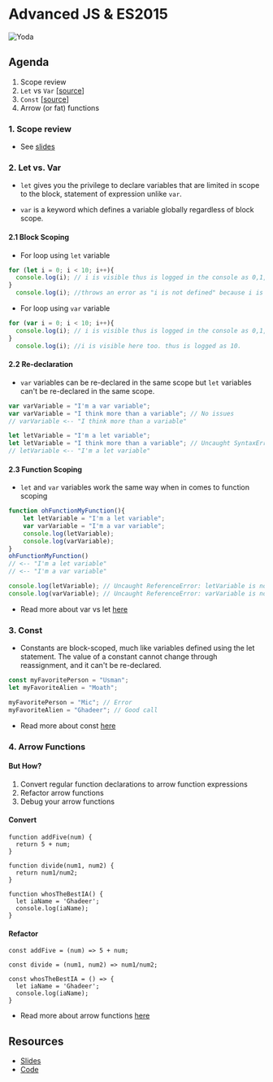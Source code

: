 # Advanced JS & ES2015



![Yoda](https://i.pinimg.com/originals/58/d0/1e/58d01e4da34427555ea3b828731c3123.jpg)




## Agenda
1. Scope review
2. `Let` vs `Var` [[source](https://codeburst.io/difference-between-let-and-var-in-javascript-537410b2d707)]
3. `Const` [[source](https://developer.mozilla.org/en-US/docs/Web/JavaScript/Reference/Statements/const)]
4. Arrow (or fat) functions


### 1. Scope review
- See [slides](./slides/scope_review.pdf)


### 2. Let vs. Var
- `let` gives you the privilege to declare variables that are limited in scope to the block, statement of expression unlike `var`.

- `var` is a keyword which defines a variable globally regardless of block scope.

#### 2.1 Block Scoping
- For loop using `let` variable

```js
for (let i = 0; i < 10; i++){
  console.log(i); // i is visible thus is logged in the console as 0,1,2,....,9
}
  console.log(i); //throws an error as "i is not defined" because i is not visible
```

- For loop using `var` variable 
  
```js
for (var i = 0; i < 10; i++){
  console.log(i); // i is visible thus is logged in the console as 0,1,2,....,9
}
  console.log(i); //i is visible here too. thus is logged as 10.
```


#### 2.2 Re-declaration
- `var` variables can be re-declared in the same scope but `let` variables can't be re-declared in the same scope.

```js
var varVariable = "I'm a var variable";
var varVariable = "I think more than a variable"; // No issues
// varVariable <-- "I think more than a variable"
```

```js
let letVariable = "I'm a let variable";
let letVariable = "I think more than a variable"; // Uncaught SyntaxError: Identifier 'letVariable' has already been declared
// letVariable <-- "I'm a let variable"
```

#### 2.3 Function Scoping
- `let` and `var` variables work the same way when in comes to function scoping

```js
function ohFunctionMyFunction(){
    let letVariable = "I'm a let variable";
    var varVariable = "I'm a var variable";
    console.log(letVariable);
    console.log(varVariable);
}
ohFunctionMyFunction()
// <-- "I'm a let variable"
// <-- "I'm a var variable"

console.log(letVariable); // Uncaught ReferenceError: letVariable is not defined
console.log(varVariable); // Uncaught ReferenceError: varVariable is not defined
```



- Read more about var vs let [here](https://developer.mozilla.org/en-US/docs/Web/JavaScript/Reference/Statements/let)


### 3. Const
- Constants are block-scoped, much like variables defined using the let statement. The value of a constant cannot change through reassignment, and it can't be re-declared.

```js
const myFavoritePerson = "Usman";
let myFavoriteAlien = "Moath";

myFavoritePerson = "Mic"; // Error
myFavoriteAlien = "Ghadeer"; // Good call
```

- Read more about const [here](https://developer.mozilla.org/en-US/docs/Web/JavaScript/Reference/Statements/const)

### 4. Arrow Functions

#### But How?
1. Convert regular function declarations to arrow function expressions 
2. Refactor arrow functions
3. Debug your arrow functions



#### Convert 

```
function addFive(num) {
  return 5 + num;
}

function divide(num1, num2) {
  return num1/num2;
}

function whosTheBestIA() {
  let iaName = 'Ghadeer';
  console.log(iaName);
}

```



#### Refactor 

```
const addFive = (num) => 5 + num;

const divide = (num1, num2) => num1/num2;

const whosTheBestIA = () => {
  let iaName = 'Ghadeer';
  console.log(iaName);
}
```
- Read more about arrow functions [here](https://developer.mozilla.org/en-US/docs/Web/JavaScript/Reference/Functions/Arrow_functions)



## Resources
- [Slides](./slides/es2015.pdf)
- [Code](./code)